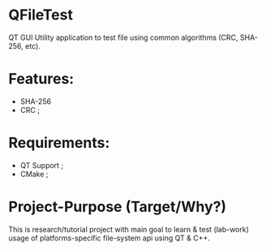 # QFileTest
QT GUI Utility application to test file using common algorithms (CRC, SHA-256, etc).

# Features:
 - SHA-256
 - CRC ;

# Requirements:
 - QT Support ;
 - CMake ;

# Project-Purpose (Target/Why?)
This is research/tutorial project with main goal to learn & test (lab-work) usage of platforms-specific file-system api
using QT & C++.
